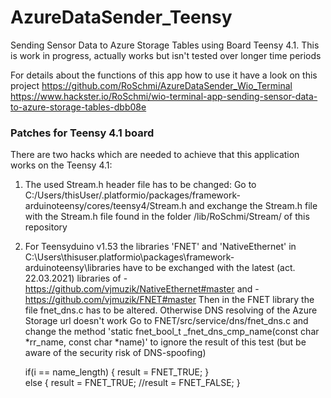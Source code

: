 # AzureDataSender_Teensy

Sending Sensor Data to Azure Storage Tables using Board Teensy 4.1.
This is work in progress, actually works but isn't tested over longer time periods

For details about the functions of this app how to use it have a look on this project
https://github.com/RoSchmi/AzureDataSender_Wio_Terminal
https://www.hackster.io/RoSchmi/wio-terminal-app-sending-sensor-data-to-azure-storage-tables-dbb08e

### Patches for Teensy 4.1 board
There are two hacks which are needed to achieve that this application works on the Teensy 4.1:
1) The used Stream.h header file has to be changed:
   Go to C:/Users/thisUser/.platformio/packages/framework-arduinoteensy/cores/teensy4/Stream.h
   and exchange the Stream.h file with the Stream.h file found in the folder /lib/RoSchmi/Stream/ of this repository
   
2) For Teensyduino v1.53 the libraries 'FNET' and 'NativeEthernet' in C:\Users\thisuser\.platformio\packages\framework-arduinoteensy\libraries have to be exchanged with the        latest (act. 22.03.2021) libraries of 
   -https://github.com/vjmuzik/NativeEthernet#master
   and -https://github.com/vjmuzik/FNET#master 
   Then in the FNET library the file fnet_dns.c has to be altered. Otherwise DNS resolving of the Azure Storage url doesn't work
   Go to FNET/src/service/dns/fnet_dns.c and change the method 'static fnet_bool_t _fnet_dns_cmp_name(const char *rr_name, const char *name)'
   to ignore the result of this test (but be aware of the security risk of DNS-spoofing)
   
      if(i == name_length)
      { result = FNET_TRUE; }    
      else {
      result = FNET_TRUE;
       //result = FNET_FALSE;
      }
